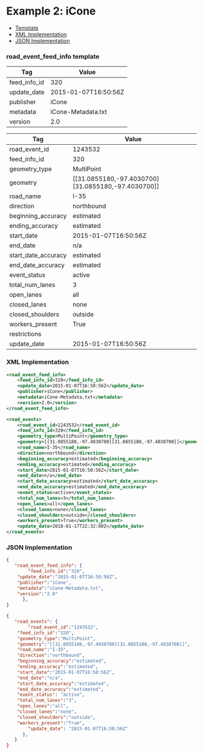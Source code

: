 # Example 2: iCone
- [Template](#road_event_feed_info-template)
- [XML Implementation](#xml-implementation)
- [JSON Implementation](#json-implementation)

### road_event_feed_info template
Tag | Value
--- | -----
feed_info_id | 320
update_date | 2015-01-07T16:50:56Z
publisher | iCone
metadata | iCone-Metadata.txt
version | 2.0

Tag | Value
--- | -----
road_event_id | 1243532
feed_info_id | 320
geometry_type | MultiPoint
geometry | [[31.0855180,-97.4030700][31.0855180,-97.4030700]]
road_name | I-35
direction | northbound
beginning_accuracy | estimated
ending_accuracy | estimated
start_date | 2015-01-07T16:50:56Z
end_date | n/a
start_date_accuracy | estimated
end_date_accuracy | estimated
event_status | active
total_num_lanes | 3
open_lanes | all
closed_lanes | none
closed_shoulders | outside
workers_present | True
restrictions | 
update_date | 2015-01-07T16:50:56Z

### XML Implementation
```xml
<road_event_feed_info>
	<feed_info_id>320</feed_info_id>
	<update_date>2015-01-07T16:50:56Z</update_date>
	<publisher>iCone</publisher>
	<metadata>iCone-Metadata.txt</metadata>
	<version>2.0</version>
</road_event_feed_info>
```

```xml
<road_events>
	<road_event_id>1243532</road_event_id>
	<feed_info_id>320</feed_info_id>
	<geometry_type>MultiPoint</geometry_type>
	<geometry>[[31.0855180,-97.4030700][31.0855180,-97.4030700]]</geometry>
	<road_name>I-35</road_name>
	<direction>northbound</direction>
	<beginning_accuracy>estimated</beginning_accuracy>
	<ending_accuracy>estimated</ending_accuracy>
	<start_date>2015-01-07T16:50:56Z</start_date>
	<end_date>n/a</end_date>
	<start_date_accuracy>estimated</start_date_accuracy>
	<end_date_accuracy>estimated</end_date_accuracy>
	<event_status>active</event_status>
	<total_num_lanes>3</total_num_lanes>
	<open_lanes>all</open_lanes>
	<closed_lanes>none</closed_lanes>
	<closed_shoulders>outside</closed_shoulders>
	<workers_present>True</workers_present>
	<update_date>2018-01-17T22:32:00Z</update_date>
</road_events>
```

### JSON Implementation
```json
{
   "road_event_feed_info": {
        "feed_info_id":"320",
	"update_date":"2015-01-07T16:50:56Z",
	"publisher":"iCone",
	"metadata":"iCone-Metadata.txt",
	"version":"2.0"
      },
}
```

```json
{
   "road_events": {
        "road_event_id":"1243532",
	"feed_info_id":"320",
	"geometry_type":"MultiPoint",
	"geometry":"[[31.0855180,-97.4030700][31.0855180,-97.4030700]]",
	"road_name":"I-35",
	"direction":"northbound",
	"beginning_accuracy":"estimated",
	"ending_accuracy":"estimated",
	"start_date":"2015-01-07T16:50:56Z",
	"end_date":"n/a",
	"start_date_accuracy":"estimated",
	"end_date_accuracy":"estimated",
	"event_status": "active",
	"total_num_lanes":"3",
	"open_lanes":"all",
	"closed_lanes":"none",
	"closed_shoulders":"outside",
	"workers_present":"True",
        "update_date": "2015-01-07T16:50:56Z"
      },
   }
}
```
